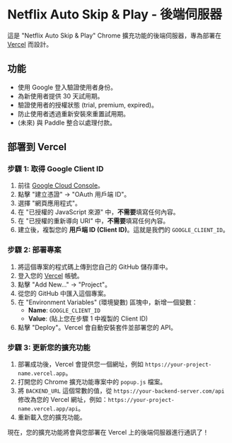 # Netflix Auto Skip & Play - 後端伺服器

這是 "Netflix Auto Skip & Play" Chrome 擴充功能的後端伺服器，專為部署在 [Vercel](https://vercel.com) 而設計。

## 功能

- 使用 Google 登入驗證使用者身份。
- 為新使用者提供 30 天試用期。
- 驗證使用者的授權狀態 (trial, premium, expired)。
- 防止使用者透過重新安裝來重置試用期。
- (未來) 與 Paddle 整合以處理付款。

## 部署到 Vercel

### 步驟 1: 取得 Google Client ID

1.  前往 [Google Cloud Console](https://console.cloud.google.com/apis/credentials)。
2.  點擊 "建立憑證" -> "OAuth 用戶端 ID"。
3.  選擇 "網頁應用程式"。
4.  在 "已授權的 JavaScript 來源" 中，**不需要**填寫任何內容。
5.  在 "已授權的重新導向 URI" 中，**不需要**填寫任何內容。
6.  建立後，複製您的 **用戶端 ID (Client ID)**。這就是我們的 `GOOGLE_CLIENT_ID`。

### 步驟 2: 部署專案

1.  將這個專案的程式碼上傳到您自己的 GitHub 儲存庫中。
2.  登入您的 [Vercel](https://vercel.com) 帳號。
3.  點擊 "Add New..." -> "Project"。
4.  從您的 GitHub 中匯入這個專案。
5.  在 "Environment Variables" (環境變數) 區塊中，新增一個變數：
    -   **Name**: `GOOGLE_CLIENT_ID`
    -   **Value**: (貼上您在步驟 1 中複製的 Client ID)
6.  點擊 "Deploy"。Vercel 會自動安裝套件並部署您的 API。

### 步驟 3: 更新您的擴充功能

1.  部署成功後，Vercel 會提供您一個網址，例如 `https://your-project-name.vercel.app`。
2.  打開您的 Chrome 擴充功能專案中的 `popup.js` 檔案。
3.  將 `BACKEND_URL` 這個常數的值，從 `https://your-backend-server.com/api` 修改為您的 Vercel 網址，例如：`https://your-project-name.vercel.app/api`。
4.  重新載入您的擴充功能。

現在，您的擴充功能將會與您部署在 Vercel 上的後端伺服器進行通訊了！ 